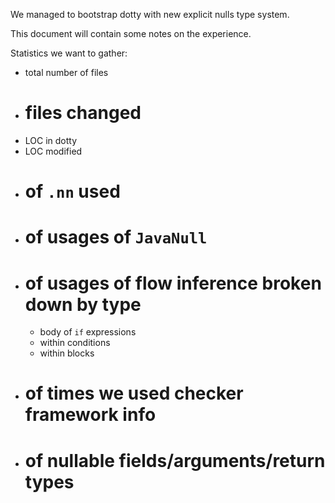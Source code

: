 We managed to bootstrap dotty with new explicit nulls type system.

This document will contain some notes on the experience.

Statistics we want to gather:
  * total number of files
  * # files changed
  * LOC in dotty
  * LOC modified
  * # of `.nn` used
  * # of usages of `JavaNull`
  * # of usages of flow inference broken down by type
    - body of `if` expressions
    - within conditions
    - within blocks
  * # of times we used checker framework info
  * # of nullable fields/arguments/return types
